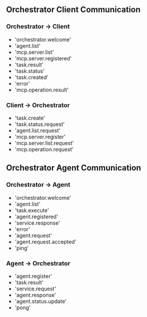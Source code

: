 ## Orchestrator Client Communication

### Orchestrator -> Client
- 'orchestrator.welcome'
- 'agent.list'
- 'mcp.server.list'
- 'mcp.server.registered'
- 'task.result'
- 'task.status'
- 'task.created'
- 'error'
- 'mcp.operation.result'

### Client -> Orchestrator
- 'task.create'
- 'task.status.request'
- 'agent.list.request'
- 'mcp.server.register'
- 'mcp.server.list.request'
- 'mcp.operation.request'


## Orchestrator Agent Communication

### Orchestrator -> Agent
- 'orchestrator.welcome'
- 'agent.list'
- 'task.execute'
- 'agent.registered'
- 'service.response'
- 'error'
- 'agent.request'
- 'agent.request.accepted'
- 'ping'

### Agent -> Orchestrator
- 'agent.register'
- 'task.result'
- 'service.request'
- 'agent.response'
- 'agent.status.update'
- 'pong'

